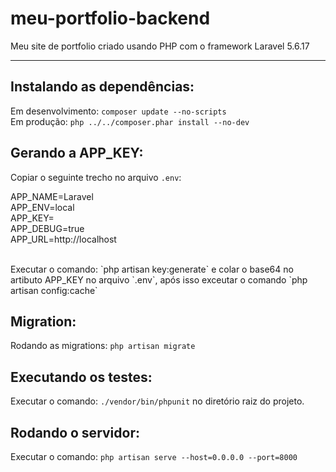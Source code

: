 # meu-portfolio-backend
Meu site de portfolio criado usando PHP com o framework Laravel 5.6.17 <br>
<hr>

Instalando as dependências:
---------------------------
Em desenvolvimento: `composer update --no-scripts`<br>
Em produção: `php ../../composer.phar install --no-dev`

Gerando a APP_KEY:
------------------
Copiar o seguinte trecho no arquivo `.env`:<br>

APP_NAME=Laravel<br>
APP_ENV=local<br>
APP_KEY=<br>
APP_DEBUG=true<br>
APP_URL=http://localhost<br>

<br>
Executar o comando: `php artisan key:generate` e colar o base64 no artibuto APP_KEY no arquivo `.env`, após isso exceutar o comando `php artisan config:cache`

Migration:
----------
Rodando as migrations: `php artisan migrate`

Executando os testes:
---------------------
Executar o comando: `./vendor/bin/phpunit` no diretório raiz do projeto.

Rodando o servidor:
-------------------
Executar o comando: `php artisan serve --host=0.0.0.0 --port=8000`





